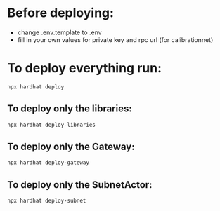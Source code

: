 # Before deploying:
- change .env.template to .env
- fill in your own values for private key and rpc url (for calibrationnet)
# To deploy everything run:
```bash
npx hardhat deploy
```

## To deploy only the libraries:
```bash
npx hardhat deploy-libraries
```

## To deploy only the Gateway:
```bash
npx hardhat deploy-gateway
```

## To deploy only the SubnetActor:
```bash
npx hardhat deploy-subnet
```